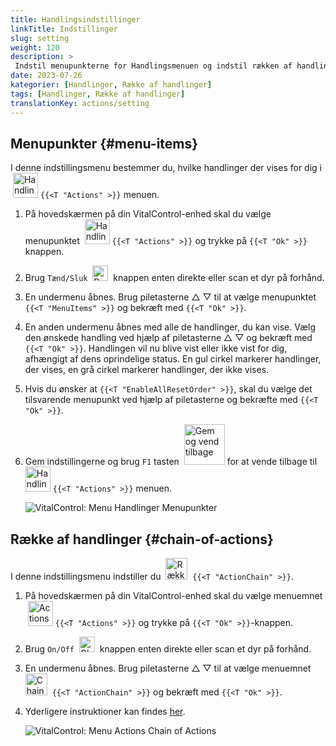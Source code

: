 ```yaml
---
title: Handlingsindstillinger
linkTitle: Indstillinger
slug: setting
weight: 120
description: >
 Indstil menupunkterne for Handlingsmenuen og indstil rækken af handlinger
date: 2023-07-26
kategorier: [Handlinger, Række af handlinger]
tags: [Handlinger, Række af handlinger]
translationKey: actions/setting
---
```

## Menupunkter {#menu-items}

I denne indstillingsmenu bestemmer du, hvilke handlinger der vises for dig i &nbsp;<img src="/icons/actions.svg" width="40" align="bottom" alt="Handlinger" /> `{{<T "Actions" >}}` menuen.

1. På hovedskærmen på din VitalControl-enhed skal du vælge menupunktet &nbsp;<img src="/icons/actions.svg" width="40" align="bottom" alt="Handlinger" /> `{{<T "Actions" >}}` og trykke på `{{<T "Ok" >}}` knappen.

2. Brug `Tænd/Sluk` &nbsp;<img src="/icons/gear.svg" width="25" align="bottom" alt="Række af handlinger" />&nbsp; knappen enten direkte eller scan et dyr på forhånd.

3. En undermenu åbnes. Brug piletasterne △ ▽ til at vælge menupunktet `{{<T "MenuItems" >}}` og bekræft med `{{<T "Ok" >}}`.

4. En anden undermenu åbnes med alle de handlinger, du kan vise. Vælg den ønskede handling ved hjælp af piletasterne △ ▽ og bekræft med `{{<T "Ok" >}}`. Handlingen vil nu blive vist eller ikke vist for dig, afhængigt af dens oprindelige status. En gul cirkel markerer handlinger, der vises, en grå cirkel markerer handlinger, der ikke vises.

5. Hvis du ønsker at `{{<T "EnableAllResetOrder" >}}`, skal du vælge det tilsvarende menupunkt ved hjælp af piletasterne og bekræfte med `{{<T "Ok" >}}`.

6. Gem indstillingerne og brug `F1` tasten &nbsp;<img src="/icons/footer/save_exit.svg" width="65" align="bottom" alt="Gem og vend tilbage" /> for at vende tilbage til &nbsp;<img src="/icons/actions.svg" width="40" align="bottom" alt="Handlinger" /> `{{<T "Actions" >}}` menuen.

    ![VitalControl: Menu Handlinger Menupunkter](../images/menu.png "Menupunkter")

## Række af handlinger {#chain-of-actions}

I denne indstillingsmenu indstiller du &nbsp;<img src="/icons/actions/action-chain.svg" width="35" align="bottom" alt="Række af handlinger" />&nbsp; `{{<T "ActionChain" >}}`.


1. På hovedskærmen på din VitalControl-enhed skal du vælge menuemnet &nbsp;<img src="/icons/actions.svg" width="40" align="bottom" alt="Actions" /> `{{<T "Actions" >}}` og trykke på `{{<T "Ok" >}}`-knappen.

2. Brug `On/Off` &nbsp;<img src="/icons/gear.svg" width="25" align="bottom" alt="Chain of actions" />&nbsp; knappen enten direkte eller scan et dyr på forhånd.

3. En undermenu åbnes. Brug piletasterne △ ▽ til at vælge menuemnet &nbsp;<img src="/icons/actions/action-chain.svg" width="35" align="bottom" alt="Chain of actions" />&nbsp; `{{<T "ActionChain" >}}` og bekræft med `{{<T "Ok" >}}`.

4. Yderligere instruktioner kan findes [her](/da/docs/chain-of-actions/#set-chain-of-actions).

    ![VitalControl: Menu Actions Chain of Actions](../images/chainofactions.png "Chain of Actions")
